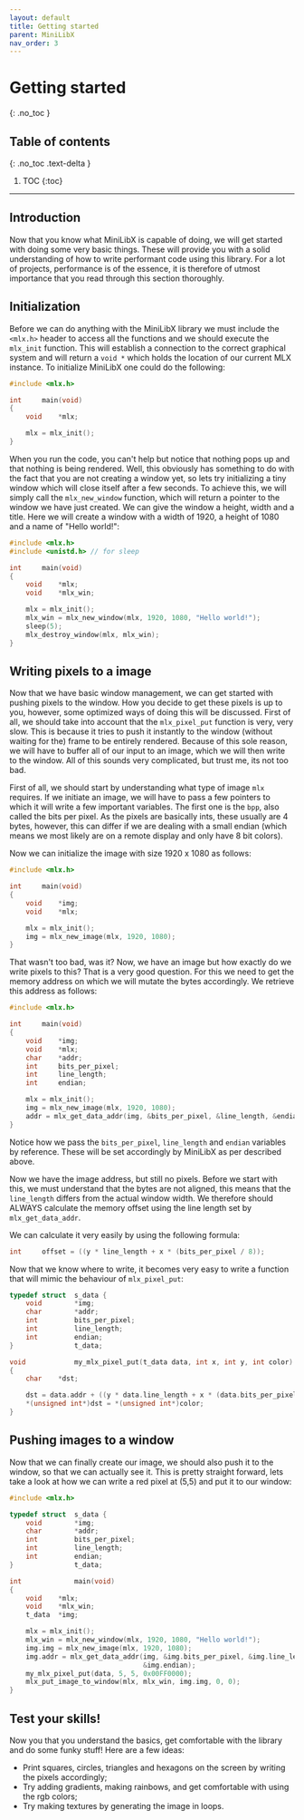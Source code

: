 ```yaml
---
layout: default
title: Getting started
parent: MiniLibX
nav_order: 3
---
```


# Getting started
{: .no_toc }

## Table of contents
{: .no_toc .text-delta }

1. TOC
{:toc}

---

## Introduction

Now that you know what MiniLibX is capable of doing, we will get started with
doing some very basic things. These will provide you with a solid
understanding of how to write performant code using this library. For a lot of
projects, performance is of the essence, it is therefore of utmost importance
that you read through this section thoroughly.

## Initialization

Before we can do anything with the MiniLibX
library we must include the `<mlx.h>` header to access all the functions and
we should execute the `mlx_init` function. This will establish a connection
to the correct graphical system and will return a `void *` which holds the
location of our current MLX instance. To initialize MiniLibX one could do the
following:

```c
#include <mlx.h>

int     main(void)
{
    void    *mlx;

    mlx = mlx_init();
}
```

When you run the code, you can't help but notice that nothing pops up and that
nothing is being rendered. Well, this obviously has something to do with the
fact that you are not creating a window yet, so lets try initializing a tiny
window which will close itself after a few seconds. To achieve this, we will
simply call the `mlx_new_window` function, which will return a pointer to the
window we have just created. We can give the window a height, width and a
title. Here we will create a window with a width of 1920, a height of 1080 and
a name of "Hello world!":

```c
#include <mlx.h>
#include <unistd.h> // for sleep

int     main(void)
{
    void    *mlx;
    void    *mlx_win;

    mlx = mlx_init();
    mlx_win = mlx_new_window(mlx, 1920, 1080, "Hello world!");
    sleep(5);
    mlx_destroy_window(mlx, mlx_win);
}       
```

## Writing pixels to a image

Now that we have basic window management, we can get started with pushing pixels
to the window. How you decide to get these pixels is up to you, however, some
optimized ways of doing this will be discussed. First of all, we should take
into account that the `mlx_pixel_put` function is very, very slow. This is
because it tries to push it instantly to the window (without waiting for the)
frame to be entirely rendered. Because of this sole reason, we will have to
buffer all of our input to an image, which we will then write to the window. All
of this sounds very complicated, but trust me, its not too bad.

First of all, we should start by understanding what type of image `mlx`
requires. If we initiate an image, we will have to pass a few pointers to which
it will write a few important variables. The first one is the `bpp`, also called
the bits per pixel. As the pixels are basically ints, these usually are 4 bytes,
however, this can differ if we are dealing with a small endian (which means we
most likely are on a remote display and only have 8 bit colors).

Now we can initialize the image with size 1920 x 1080 as follows:

```c
#include <mlx.h>

int     main(void)
{
    void    *img;
    void    *mlx;

    mlx = mlx_init();
    img = mlx_new_image(mlx, 1920, 1080);
}
```

That wasn't too bad, was it? Now, we have an image but how exactly do we write
pixels to this? That is a very good question. For this we need to get the memory
address on which we will mutate the bytes accordingly. We retrieve this address
as follows:

```c
#include <mlx.h>

int     main(void)
{
    void    *img;
    void    *mlx;
    char    *addr;
    int     bits_per_pixel;
    int     line_length;
    int     endian;

    mlx = mlx_init();
    img = mlx_new_image(mlx, 1920, 1080);
    addr = mlx_get_data_addr(img, &bits_per_pixel, &line_length, &endian);
}
```

Notice how we pass the `bits_per_pixel`, `line_length` and `endian` variables
by reference. These will be set accordingly by MiniLibX as per described above.

Now we have the image address, but still no pixels. Before we start with this,
we must understand that the bytes are not aligned, this means that the
`line_length` differs from the actual window width. We therefore should ALWAYS
calculate the memory offset using the line length set by `mlx_get_data_addr`.

We can calculate it very easily by using the following formula:

```c
int     offset = ((y * line_length + x * (bits_per_pixel / 8));
```

Now that we know where to write, it becomes very easy to write a function that
will mimic the behaviour of `mlx_pixel_put`:

```c
typedef struct  s_data {
    void        *img;
    char        *addr;
    int         bits_per_pixel;
    int         line_length;
    int         endian;
}               t_data;

void            my_mlx_pixel_put(t_data data, int x, int y, int color)
{
    char    *dst;

    dst = data.addr + ((y * data.line_length + x * (data.bits_per_pixel / 8));
    *(unsigned int*)dst = *(unsigned int*)color;
}
```

## Pushing images to a window

Now that we can finally create our image, we should also push it to the window,
so that we can actually see it. This is pretty straight forward, lets take a
look at how we can write a red pixel at (5,5) and put it to our window:

```c
#include <mlx.h>

typedef struct  s_data {
    void        *img;
    char        *addr;
    int         bits_per_pixel;
    int         line_length;
    int         endian;
}               t_data;

int             main(void)
{
    void    *mlx;
    void    *mlx_win;
    t_data  *img;

    mlx = mlx_init();
    mlx_win = mlx_new_window(mlx, 1920, 1080, "Hello world!");
    img.img = mlx_new_image(mlx, 1920, 1080);
    img.addr = mlx_get_data_addr(img, &img.bits_per_pixel, &img.line_length,
                                 &img.endian);
    my_mlx_pixel_put(data, 5, 5, 0x00FF0000);
    mlx_put_image_to_window(mlx, mlx_win, img.img, 0, 0);
}
```

## Test your skills!

Now you that you understand the basics, get comfortable with the library and do
some funky stuff! Here are a few ideas:
- Print squares, circles, triangles and hexagons on the screen by writing the
pixels accordingly;
- Try adding gradients, making rainbows, and get comfortable with using the rgb
colors;
- Try making textures by generating the image in loops.